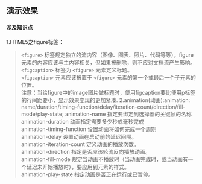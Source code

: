 ## 演示效果
#### 涉及知识点
1.HTML5之figure标签：
> `<figure>` 标签规定独立的流内容（图像、图表、照片、代码等等）。figure 元素的内容应该与主内容相关，但如果被删除，则不应对文档流产生影响。  
 `<figcaption>` 标签为 `<figure>` 元素定义标题。  
 `<figcaption>` 元素应该被置于 `<figure>` 元素的第一个或最后一个子元素的位置。  
注意：当给figure中的image图片做标题时，使用figcaption要比使用p标签的行间距要小，显示效果变现的更加紧凑.
2.animation(动画):animation: name/duration/timing-function/delay/iteration-count/direction/fill-mode/play-state;
> animation-name	指定要绑定到选择器的关键帧的名称  
> animation-duration	动画指定需要多少秒或毫秒完成  
> animation-timing-function	设置动画将如何完成一个周期  
> animation-delay	设置动画在启动前的延迟间隔。  
> animation-iteration-count	定义动画的播放次数。  
> animation-direction	指定是否应该轮流反向播放动画。  
> animation-fill-mode	规定当动画不播放时（当动画完成时，或当动画有一个延迟未开始播放时），要应用到元素的样式。  
> animation-play-state	指定动画是否正在运行或已暂停。
